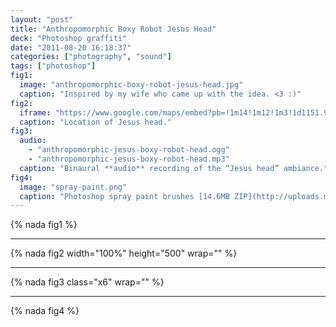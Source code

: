 ```yaml
---
layout: "post"
title: "Anthropomorphic Boxy Robot Jesus Head"
deck: "Photoshop graffiti"
date: "2011-08-20 16:18:37"
categories: ["photography", "sound"]
tags: ["photoshop"]
fig1:
  image: "anthropomorphic-boxy-robot-jesus-head.jpg"
  caption: "Inspired by my wife who came up with the idea. <3 :)"
fig2:
  iframe: "https://www.google.com/maps/embed?pb=!1m14!1m12!1m3!1d1151.9028248824382!2d-123.11587261565222!3d44.09163658732593!2m3!1f0!2f0!3f0!3m2!1i1024!2i768!4f13.1!5e1!3m2!1sen!2sus!4v1391387389062"
  caption: "Location of Jesus head."
fig3:
  audio:
    - "anthropomorphic-jesus-boxy-robot-head.ogg"
    - "anthropomorphic-jesus-boxy-robot-head.mp3"
  caption: "Binaural **audio** recording of the “Jesus head” ambiance."
fig4:
  image: "spray-paint.png"
  caption: "Photoshop spray paint brushes [14.6MB ZIP](http://uploads.mky.io/spray-paint-photoshop-brushes.zip)."
---
```


{% nada fig1 %}

---

{% nada fig2 width="100%" height="500" wrap="" %}

---

{% nada fig3 class="x6" wrap="" %}

---

{% nada fig4 %}
